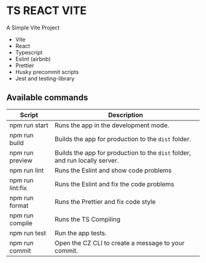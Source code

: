 # TS REACT VITE

A Simple Vite Project

- Vite
- React
- Typescript
- Eslint (airbnb)
- Prettier
- Husky precommit scripts
- Jest and testing-library

## Available commands

| Script           | Description                                                                 |
| ---------------- | --------------------------------------------------------------------------- |
| npm run start    | Runs the app in the development mode.                                       |
| npm run build    | Builds the app for production to the `dist` folder.                         |
| npm run preview  | Builds the app for production to the `dist` folder, and run locally server. |
| npm run lint     | Runs the Eslint and show code problems                                      |
| npm run lint:fix | Runs the Eslint and fix the code problems                                   |
| npm run format   | Runs the Prettier and fix code style                                        |
| npm run compile  | Runs the TS Compiling                                                       |
| npm run test     | Run the app tests.                                                          |
| npm run commit   | Open the CZ CLI to create a message to your commit.                         |
